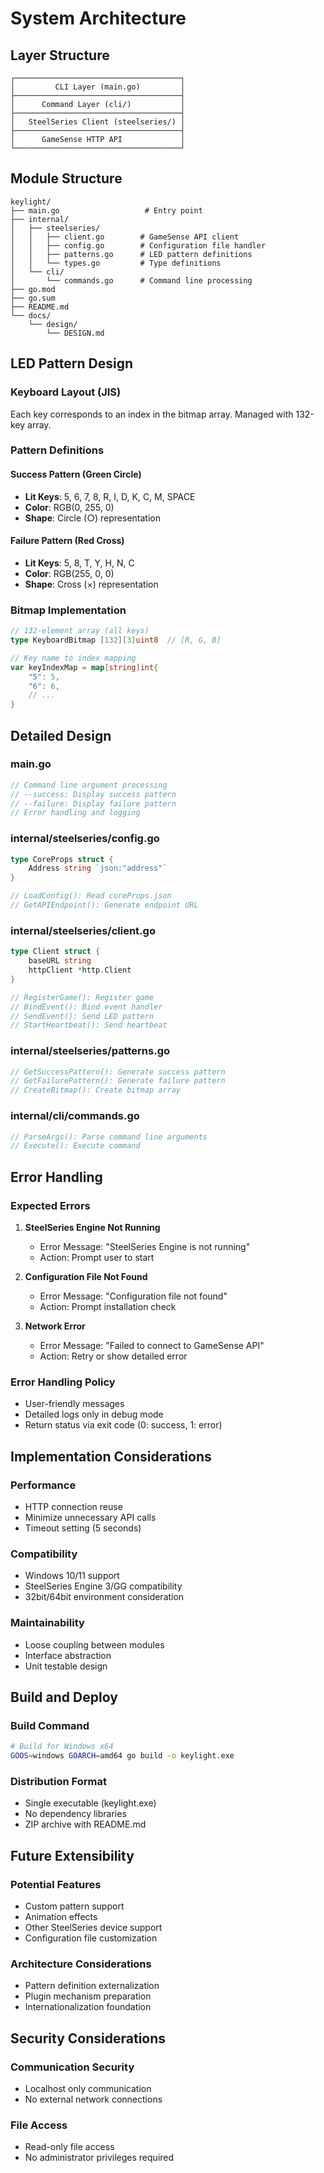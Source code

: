 # System Architecture

## Layer Structure

```
┌─────────────────────────────────────┐
│         CLI Layer (main.go)         │
├─────────────────────────────────────┤
│      Command Layer (cli/)           │
├─────────────────────────────────────┤
│   SteelSeries Client (steelseries/) │
├─────────────────────────────────────┤
│      GameSense HTTP API             │
└─────────────────────────────────────┘
```

## Module Structure

```
keylight/
├── main.go                   # Entry point
├── internal/
│   ├── steelseries/
│   │   ├── client.go        # GameSense API client
│   │   ├── config.go        # Configuration file handler
│   │   ├── patterns.go      # LED pattern definitions
│   │   └── types.go         # Type definitions
│   └── cli/
│       └── commands.go      # Command line processing
├── go.mod
├── go.sum
├── README.md
└── docs/
    └── design/
        └── DESIGN.md
```

## LED Pattern Design

### Keyboard Layout (JIS)

Each key corresponds to an index in the bitmap array. Managed with 132-key array.

### Pattern Definitions

#### Success Pattern (Green Circle)

- **Lit Keys**: 5, 6, 7, 8, R, I, D, K, C, M, SPACE
- **Color**: RGB(0, 255, 0)
- **Shape**: Circle (○) representation

#### Failure Pattern (Red Cross)

- **Lit Keys**: 5, 8, T, Y, H, N, C
- **Color**: RGB(255, 0, 0)
- **Shape**: Cross (×) representation

### Bitmap Implementation

```go
// 132-element array (all keys)
type KeyboardBitmap [132][3]uint8  // [R, G, B]

// Key name to index mapping
var keyIndexMap = map[string]int{
    "5": 5,
    "6": 6,
    // ...
}
```

## Detailed Design

### main.go

```go
// Command line argument processing
// --success: Display success pattern
// --failure: Display failure pattern
// Error handling and logging
```

### internal/steelseries/config.go

```go
type CoreProps struct {
    Address string `json:"address"`
}

// LoadConfig(): Read coreProps.json
// GetAPIEndpoint(): Generate endpoint URL
```

### internal/steelseries/client.go

```go
type Client struct {
    baseURL string
    httpClient *http.Client
}

// RegisterGame(): Register game
// BindEvent(): Bind event handler
// SendEvent(): Send LED pattern
// StartHeartbeat(): Send heartbeat
```

### internal/steelseries/patterns.go

```go
// GetSuccessPattern(): Generate success pattern
// GetFailurePattern(): Generate failure pattern
// CreateBitmap(): Create bitmap array
```

### internal/cli/commands.go

```go
// ParseArgs(): Parse command line arguments
// Execute(): Execute command
```

## Error Handling

### Expected Errors

1. **SteelSeries Engine Not Running**
   - Error Message: "SteelSeries Engine is not running"
   - Action: Prompt user to start

2. **Configuration File Not Found**
   - Error Message: "Configuration file not found"
   - Action: Prompt installation check

3. **Network Error**
   - Error Message: "Failed to connect to GameSense API"
   - Action: Retry or show detailed error

### Error Handling Policy

- User-friendly messages
- Detailed logs only in debug mode
- Return status via exit code (0: success, 1: error)

## Implementation Considerations

### Performance

- HTTP connection reuse
- Minimize unnecessary API calls
- Timeout setting (5 seconds)

### Compatibility

- Windows 10/11 support
- SteelSeries Engine 3/GG compatibility
- 32bit/64bit environment consideration

### Maintainability

- Loose coupling between modules
- Interface abstraction
- Unit testable design

## Build and Deploy

### Build Command

```bash
# Build for Windows x64
GOOS=windows GOARCH=amd64 go build -o keylight.exe
```

### Distribution Format

- Single executable (keylight.exe)
- No dependency libraries
- ZIP archive with README.md

## Future Extensibility

### Potential Features

- Custom pattern support
- Animation effects
- Other SteelSeries device support
- Configuration file customization

### Architecture Considerations

- Pattern definition externalization
- Plugin mechanism preparation
- Internationalization foundation

## Security Considerations

### Communication Security

- Localhost only communication
- No external network connections

### File Access

- Read-only file access
- No administrator privileges required